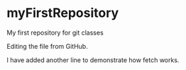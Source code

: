 # myFirstRepository
My first repository for git classes

Editing the file from GitHub.

I have added another line to demonstrate how fetch works.

